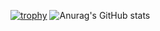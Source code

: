 [![trophy](https://github-profile-trophy.vercel.app/?username=H1jikata)](https://github.com/ryo-ma/github-profile-trophy)
![Anurag's GitHub stats](https://github-readme-stats.vercel.app/api?username=H1jikata&show_icons=true&theme=radical)
